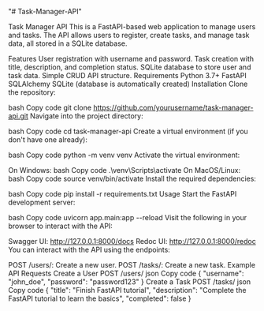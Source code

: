 "# Task-Manager-API" 


Task Manager API
This is a FastAPI-based web application to manage users and tasks. The API allows users to register, create tasks, and manage task data, all stored in a SQLite database.

Features
User registration with username and password.
Task creation with title, description, and completion status.
SQLite database to store user and task data.
Simple CRUD API structure.
Requirements
Python 3.7+
FastAPI
SQLAlchemy
SQLite (database is automatically created)
Installation
Clone the repository:

bash
Copy code
git clone https://github.com/yourusername/task-manager-api.git
Navigate into the project directory:

bash
Copy code
cd task-manager-api
Create a virtual environment (if you don't have one already):

bash
Copy code
python -m venv venv
Activate the virtual environment:

On Windows:
bash
Copy code
.\venv\Scripts\activate
On MacOS/Linux:
bash
Copy code
source venv/bin/activate
Install the required dependencies:

bash
Copy code
pip install -r requirements.txt
Usage
Start the FastAPI development server:

bash
Copy code
uvicorn app.main:app --reload
Visit the following in your browser to interact with the API:

Swagger UI: http://127.0.0.1:8000/docs
Redoc UI: http://127.0.0.1:8000/redoc
You can interact with the API using the endpoints:

POST /users/: Create a new user.
POST /tasks/: Create a new task.
Example API Requests
Create a User
POST /users/
json
Copy code
{
  "username": "john_doe",
  "password": "password123"
}
Create a Task
POST /tasks/
json
Copy code
{
  "title": "Finish FastAPI tutorial",
  "description": "Complete the FastAPI tutorial to learn the basics",
  "completed": false
}